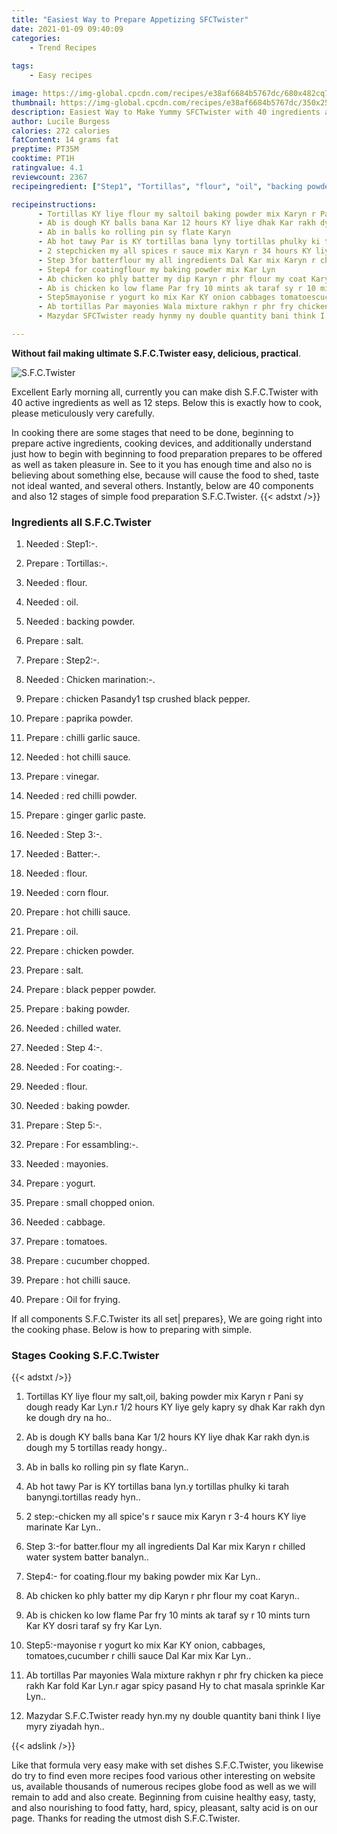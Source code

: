 ```yaml
---
title: "Easiest Way to Prepare Appetizing SFCTwister"
date: 2021-01-09 09:40:09
categories:
    - Trend Recipes
    
tags:
    - Easy recipes

image: https://img-global.cpcdn.com/recipes/e38af6684b5767dc/680x482cq70/sfctwister-recipe-main-photo.jpg
thumbnail: https://img-global.cpcdn.com/recipes/e38af6684b5767dc/350x250cq70/sfctwister-recipe-main-photo.jpg
description: Easiest Way to Make Yummy SFCTwister with 40 ingredients and 12 stages of easy cooking.
author: Lucile Burgess
calories: 272 calories
fatContent: 14 grams fat
preptime: PT35M
cooktime: PT1H
ratingvalue: 4.1
reviewcount: 2367
recipeingredient: ["Step1", "Tortillas", "flour", "oil", "backing powder", "salt", "Step2", "Chicken marination", "chicken Pasandy1 tsp crushed black pepper", "paprika powder", "chilli garlic sauce", "hot chilli sauce", "vinegar", "red chilli powder", "ginger garlic paste", "Step 3", "Batter", "flour", "corn flour", "hot chilli sauce", "oil", "chicken powder", "salt", "black pepper powder", "baking powder", "chilled water", "Step 4", "For coating", "flour", "baking powder", "Step 5", "For essambling", "mayonies", "yogurt", "small chopped onion", "cabbage", "tomatoes", "cucumber chopped", "hot chilli sauce", "Oil for frying"]

recipeinstructions: 
      - Tortillas KY liye flour my saltoil baking powder mix Karyn r Pani sy dough ready Kar Lynr 12 hours KY liye gely kapry sy dhak Kar rakh dyn ke dough dry na ho 
      - Ab is dough KY balls bana Kar 12 hours KY liye dhak Kar rakh dynis dough my 5 tortillas ready hongy 
      - Ab in balls ko rolling pin sy flate Karyn 
      - Ab hot tawy Par is KY tortillas bana lyny tortillas phulky ki tarah banyngitortillas ready hyn 
      - 2 stepchicken my all spices r sauce mix Karyn r 34 hours KY liye marinate Kar Lyn 
      - Step 3for batterflour my all ingredients Dal Kar mix Karyn r chilled water system batter banalyn 
      - Step4 for coatingflour my baking powder mix Kar Lyn 
      - Ab chicken ko phly batter my dip Karyn r phr flour my coat Karyn 
      - Ab is chicken ko low flame Par fry 10 mints ak taraf sy r 10 mints turn Kar KY dosri taraf sy fry Kar Lyn 
      - Step5mayonise r yogurt ko mix Kar KY onion cabbages tomatoescucumber r chilli sauce Dal Kar mix Kar Lyn 
      - Ab tortillas Par mayonies Wala mixture rakhyn r phr fry chicken ka piece rakh Kar fold Kar Lynr agar spicy pasand Hy to chat masala sprinkle Kar Lyn 
      - Mazydar SFCTwister ready hynmy ny double quantity bani think I liye myry ziyadah hyn

---
```




**Without fail making ultimate S.F.C.Twister easy, delicious, practical**. 


![S.F.C.Twister](https://img-global.cpcdn.com/recipes/e38af6684b5767dc/680x482cq70/sfctwister-recipe-main-photo.jpg "S.F.C.Twister")




Excellent Early morning all, currently you can make dish S.F.C.Twister with 40 active ingredients as well as 12 steps. Below this is exactly how to cook, please meticulously very carefully.

In cooking there are some stages that need to be done, beginning to prepare active ingredients, cooking devices, and additionally understand just how to begin with beginning to food preparation prepares to be offered as well as taken pleasure in. See to it you has enough time and also no is believing about something else, because will cause the food to shed, taste not ideal wanted, and several others. Instantly, below are 40 components and also 12 stages of simple food preparation S.F.C.Twister.
{{< adstxt />}}

### Ingredients all S.F.C.Twister


1. Needed  : Step1:-.

1. Prepare  : Tortillas:-.

1. Needed  : flour.

1. Needed  : oil.

1. Needed  : backing powder.

1. Prepare  : salt.

1. Prepare  : Step2:-.

1. Needed  : Chicken marination:-.

1. Prepare  : chicken Pasandy1 tsp crushed black pepper.

1. Prepare  : paprika powder.

1. Prepare  : chilli garlic sauce.

1. Needed  : hot chilli sauce.

1. Prepare  : vinegar.

1. Needed  : red chilli powder.

1. Prepare  : ginger garlic paste.

1. Needed  : Step 3:-.

1. Needed  : Batter:-.

1. Needed  : flour.

1. Needed  : corn flour.

1. Prepare  : hot chilli sauce.

1. Prepare  : oil.

1. Prepare  : chicken powder.

1. Prepare  : salt.

1. Prepare  : black pepper powder.

1. Prepare  : baking powder.

1. Needed  : chilled water.

1. Needed  : Step 4:-.

1. Needed  : For coating:-.

1. Needed  : flour.

1. Needed  : baking powder.

1. Prepare  : Step 5:-.

1. Prepare  : For essambling:-.

1. Needed  : mayonies.

1. Prepare  : yogurt.

1. Prepare  : small chopped onion.

1. Needed  : cabbage.

1. Prepare  : tomatoes.

1. Prepare  : cucumber chopped.

1. Prepare  : hot chilli sauce.

1. Prepare  : Oil for frying.



If all components S.F.C.Twister its all set| prepares}, We are going right into the cooking phase. Below is how to preparing with simple.

### Stages Cooking S.F.C.Twister

{{< adstxt />}}


1. Tortillas KY liye flour my salt,oil, baking powder mix Karyn r Pani sy dough ready Kar Lyn.r 1/2 hours KY liye gely kapry sy dhak Kar rakh dyn ke dough dry na ho..



1. Ab is dough KY balls bana Kar 1/2 hours KY liye dhak Kar rakh dyn.is dough my 5 tortillas ready hongy..



1. Ab in balls ko rolling pin sy flate Karyn..



1. Ab hot tawy Par is KY tortillas bana lyn.y tortillas phulky ki tarah banyngi.tortillas ready hyn..



1. 2 step:-chicken my all spice&#39;s r sauce mix Karyn r 3-4 hours KY liye marinate Kar Lyn..



1. Step 3:-for batter.flour my all ingredients Dal Kar mix Karyn r chilled water system batter banalyn..



1. Step4:- for coating.flour my baking powder mix Kar Lyn..



1. Ab chicken ko phly batter my dip Karyn r phr flour my coat Karyn..



1. Ab is chicken ko low flame Par fry 10 mints ak taraf sy r 10 mints turn Kar KY dosri taraf sy fry Kar Lyn.



1. Step5:-mayonise r yogurt ko mix Kar KY onion, cabbages, tomatoes,cucumber r chilli sauce Dal Kar mix Kar Lyn..



1. Ab tortillas Par mayonies Wala mixture rakhyn r phr fry chicken ka piece rakh Kar fold Kar Lyn.r agar spicy pasand Hy to chat masala sprinkle Kar Lyn..



1. Mazydar S.F.C.Twister ready hyn.my ny double quantity bani think I liye myry ziyadah hyn..





{{< adslink />}}

Like that formula very easy make with set dishes S.F.C.Twister, you likewise do try to find even more recipes food various other interesting on website us, available thousands of numerous recipes globe food as well as we will remain to add and also create. Beginning from cuisine healthy easy, tasty, and also nourishing to food fatty, hard, spicy, pleasant, salty acid is on our page. Thanks for reading the utmost dish S.F.C.Twister.

